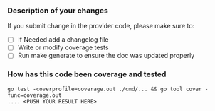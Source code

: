 <!--
Thank you for helping to improve Cloud Avenue CLI !
-->

### Description of your changes

<!--
Briefly describe what this pull request does. Be sure to direct your reviewers'
attention to anything that needs special consideration.

We love pull requests that resolve an open issue. If yours does, you
can uncomment the below line to indicate which issue your PR fixes, for example
"Fixes #500":

-->

If you submit change in the provider code, please make sure to:

- [ ] If Needed add a changelog file
- [ ] Write or modify coverage tests
- [ ] Run make generate to ensure the doc was updated properly

### How has this code been coverage and tested
```
go test -coverprofile=coverage.out ./cmd/... && go tool cover -func=coverage.out
.... <PUSH YOUR RESULT HERE>
```

<!--
Before reviewers can be confident in the correctness of this pull request, it
needs to tested and shown to be correct. Briefly describe the testing that has
already been done or which is planned for this change.
-->